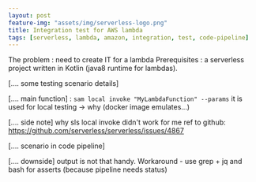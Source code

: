 ```yaml
---
layout: post
feature-img: "assets/img/serverless-logo.png"
title: Integration test for AWS lambda
tags: [serverless, lambda, amazon, integration, test, code-pipeline]
---
```

The problem : need to create IT for a lambda
Prerequisites : a serverless project written in Kotlin (java8 runtime for lambdas). 

[.... some testing scenario details]

[.... main function] : `sam local invoke "MyLambdaFunction" --params`
it is used for local testing -> why (docker image emulates...)

[.... side note] why sls local invoke didn't work for me 
ref to github: https://github.com/serverless/serverless/issues/4867

[.... scenario in code pipeline]

[.... downside] output is not that handy.
Workaround - use grep + jq and bash for asserts (because pipeline needs status)


 